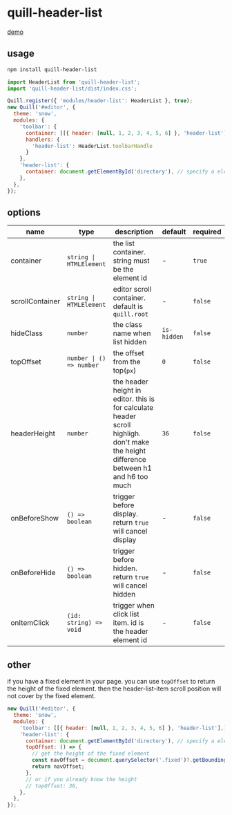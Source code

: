 # quill-header-list

[demo](https://opentiny.github.io/quill-header-list/)

## usage

```bash
npm install quill-header-list
```

```js
import HeaderList from 'quill-header-list';
import 'quill-header-list/dist/index.css';

Quill.register({ 'modules/header-list': HeaderList }, true);
new Quill('#editor', {
  theme: 'snow',
  modules: {
    'toolbar': {
      container: [[{ header: [null, 1, 2, 3, 4, 5, 6] }, 'header-list']],
      handlers: {
        'header-list': HeaderList.toolbarHandle
      }
    },
    'header-list': {
      container: document.getElementById('directory'), // specify a element to receive the header list
    },
  },
});
```

## options

| name            | type                     | description                                                                                                                            | default     | required |
| --------------- | ------------------------ | -------------------------------------------------------------------------------------------------------------------------------------- | ----------- | -------- |
| container       | `string \| HTMLElement`  | the list container. string must be the element id                                                                                      | -           | `true`   |
| scrollContainer | `string \| HTMLElement`  | editor scroll container. default is `quill.root`                                                                                       | -           | `false`  |
| hideClass       | `number`                 | the class name when list hidden                                                                                                        | `is-hidden` | `false`  |
| topOffset       | `number \| () => number` | the offset from the top(`px`)                                                                                                          | `0`         | `false`  |
| headerHeight    | `number`                 | the header height in editor. this is for calculate header scroll highligh. don't make the height difference between h1 and h6 too much | `36`        | `false`  |
| onBeforeShow    | `() => boolean`          | trigger before display. return `true` will cancel display                                                                              | -           | `false`  |
| onBeforeHide    | `() => boolean`          | trigger before hidden. return `true` will cancel hidden                                                                                | -           | `false`  |
| onItemClick     | `(id: string) => void`   | trigger when click list item. id is the header element id                                                                              | -           | `false`  |

## other

if you have a fixed element in your page. you can use `topOffset` to return the height of the fixed element. then the header-list-item scroll position will not cover by the fixed element.

```js
new Quill('#editor', {
  theme: 'snow',
  modules: {
    'toolbar': [[{ header: [null, 1, 2, 3, 4, 5, 6] }, 'header-list'],],
    'header-list': {
      container: document.getElementById('directory'), // specify a element to receive the header list
      topOffset: () => {
        // get the height of the fixed element
        const navOffset = document.querySelector('.fixed')?.getBoundingClientRect().height || 0;
        return navOffset;
      },
      // or if you already know the height
      // topOffset: 36,
    },
  },
});
```
